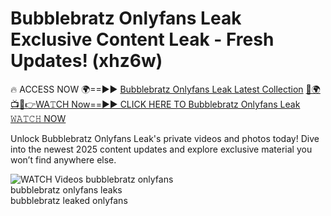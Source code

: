 # Bubblebratz Onlyfans Leak Exclusive Content Leak - Fresh Updates! (xhz6w)

🔥 ACCESS NOW 🌍==►► <a href="https://tinyurl.com/3fjeunct" rel="nofollow">Bubblebratz Onlyfans Leak Latest Collection</a></h3>
[🔴🌍📺📱👉WA𝚃CH Now==►► CLICK HERE TO Bubblebratz Onlyfans Leak 𝚆𝙰𝚃𝙲𝙷 NOW](https://tinyurl.com/3fjeunct)

Unlock Bubblebratz Onlyfans Leak's private videos and photos today! Dive into the newest 2025 content updates and explore exclusive material you won’t find anywhere else.


<a href="https://tinyurl.com/3fjeunct" rel="nofollow" data-target="animated-image.originalLink"><img src="https://camo.githubusercontent.com/8a4f000d20f83aca3bf7ec5f350d767afa0574a8a352519fd8cfa583a6f93a33/68747470733a2f2f692e696d6775722e636f6d2f644a486b345a712e676966" alt="WATCH Videos" data-canonical-src="https://i.imgur.com/dJHk4Zq.gif" style="max-width: 100%; display: inline-block;" data-target="animated-image.originalImage"></a>
bubblebratz onlyfans<br>
bubblebratz onlyfans leaks<br>
bubblebratz leaked onlyfans